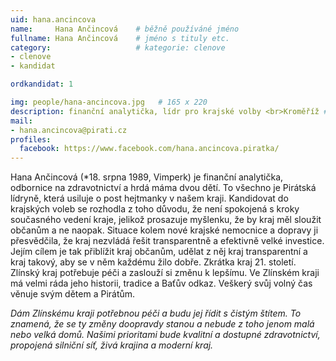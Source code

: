```yaml
---
uid: hana.ancincova
name:     Hana Ančincová  	# běžně používáné jméno
fullname: Hana Ančincová 	# jméno s tituly etc.
category:                   # kategorie: clenove
- clenove
- kandidat

ordkandidat: 1

img: people/hana-ancincova.jpg   # 165 x 220
description: finanční analytička, lídr pro krajské volby <br>Kroměříž # kratký popis, max 160 znaků
mail:
- hana.ancincova@pirati.cz
profiles:
  facebook: https://www.facebook.com/hana.ancincova.piratka/
---
```


Hana Ančincová (*18. srpna 1989, Vimperk) je finanční analytička, odbornice na zdravotnictví a hrdá máma dvou dětí. To všechno je Pirátská lídryně, která usiluje o post hejtmanky v našem kraji. Kandidovat do krajských voleb se rozhodla z toho důvodu, že není spokojená s kroky současného vedení kraje, jelikož prosazuje myšlenku, že by kraj měl sloužit občanům a ne naopak. Situace kolem nové krajské nemocnice a dopravy ji přesvědčila, že kraj nezvládá řešit transparentně a efektivně velké investice. Jejím cílem je tak přiblížit kraj občanům, udělat z něj kraj transparentní a kraj takový, aby se v něm každému žilo dobře. Zkrátka kraj 21. století. Zlínský kraj potřebuje péči a zaslouží si změnu k lepšímu. Ve Zlínském kraji má velmi ráda jeho historii, tradice a Baťův odkaz. Veškerý svůj volný čas věnuje svým dětem a Pirátům.

*Dám Zlínskému kraji potřebnou péči a budu jej řídit s čistým štítem. To znamená, že se ty změny doopravdy stanou a nebude z toho jenom malá nebo velká domů. Našimi prioritami bude kvalitní a dostupné zdravotnictví, propojená silniční síť, živá krajina a moderní kraj.*
